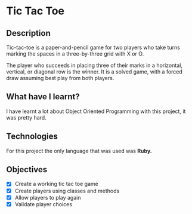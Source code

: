 # Tic Tac Toe
## Description

Tic-tac-toe is a paper-and-pencil game for two players who take turns marking the spaces in a three-by-three grid with X or O. 

The player who succeeds in placing three of their marks in a horizontal, vertical, or diagonal row is the winner. It is a solved game, with a forced draw assuming best play from both players. 
## What have I learnt?

I have learnt a lot about Object Oriented Programming with this project, it was pretty hard. 
## Technologies

For this project the only language that was used was **Ruby.**
## Objectives

* [x]  Create a working tic tac toe game
* [x]  Create players using classes and methods
* [x]  Allow players to play again
* [x]  Validate player choices